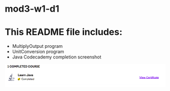 # mod3-w1-d1

# This README file includes:
* MultiplyOutput program
* UnitConversion program
* Java Codecademy completion screenshot

![Java Completion](https://github.com/shanicunn/mod3-w1-d1/blob/master/Java-Codecademy.png)